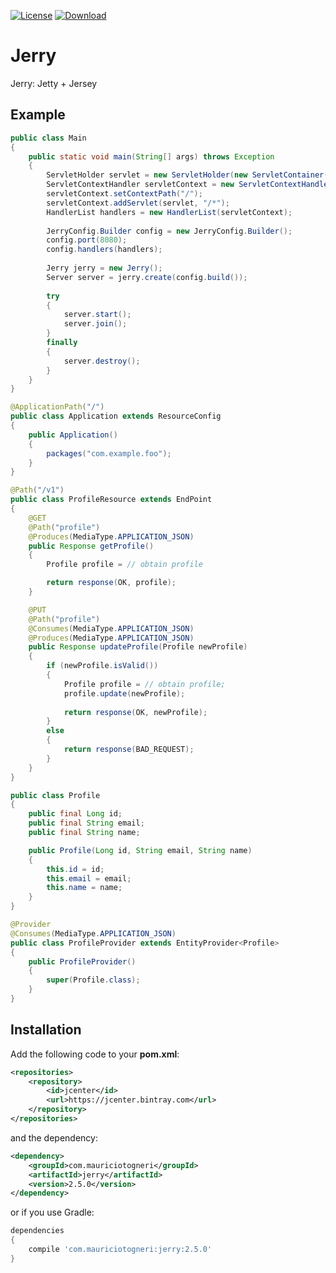 [![License](https://img.shields.io/badge/license-MIT-green.svg)](https://github.com/mauriciotogneri/jerry/blob/master/LICENSE.md)
[![Download](https://api.bintray.com/packages/mauriciotogneri/maven/jerry/images/download.svg)](https://bintray.com/mauriciotogneri/maven/jerry/_latestVersion)

# Jerry
Jerry: Jetty + Jersey

## Example

```java
public class Main
{
    public static void main(String[] args) throws Exception
    {
        ServletHolder servlet = new ServletHolder(new ServletContainer(new Application()));
        ServletContextHandler servletContext = new ServletContextHandler();
        servletContext.setContextPath("/");
        servletContext.addServlet(servlet, "/*");
        HandlerList handlers = new HandlerList(servletContext);
        
        JerryConfig.Builder config = new JerryConfig.Builder();
        config.port(8080);
        config.handlers(handlers);
        
        Jerry jerry = new Jerry();
        Server server = jerry.create(config.build());
        
        try
        {
            server.start();
            server.join();
        }
        finally
        {
            server.destroy();
        }
    }
}
```

```java
@ApplicationPath("/")
public class Application extends ResourceConfig
{
    public Application()
    {
        packages("com.example.foo");
    }
}
```

```java
@Path("/v1")
public class ProfileResource extends EndPoint
{
    @GET
    @Path("profile")
    @Produces(MediaType.APPLICATION_JSON)
    public Response getProfile()
    {
        Profile profile = // obtain profile

        return response(OK, profile);
    }

    @PUT
    @Path("profile")
    @Consumes(MediaType.APPLICATION_JSON)
    @Produces(MediaType.APPLICATION_JSON)
    public Response updateProfile(Profile newProfile)
    {
        if (newProfile.isValid())
        {
            Profile profile = // obtain profile;
            profile.update(newProfile);
            
            return response(OK, newProfile);
        }
        else
        {
            return response(BAD_REQUEST);
        }
    }
}
```

```java
public class Profile
{
    public final Long id;
    public final String email;
    public final String name;

    public Profile(Long id, String email, String name)
    {
        this.id = id;
        this.email = email;
        this.name = name;
    }
}
```

```java
@Provider
@Consumes(MediaType.APPLICATION_JSON)
public class ProfileProvider extends EntityProvider<Profile>
{
    public ProfileProvider()
    {
        super(Profile.class);
    }
}
```

## Installation

Add the following code to your **pom.xml**:

```xml
<repositories>
    <repository>
        <id>jcenter</id>
        <url>https://jcenter.bintray.com</url>
    </repository>
</repositories>
```

and the dependency:

```xml
<dependency>
    <groupId>com.mauriciotogneri</groupId>
    <artifactId>jerry</artifactId>
    <version>2.5.0</version>
</dependency>
```

or if you use Gradle:

```groovy
dependencies
{
    compile 'com.mauriciotogneri:jerry:2.5.0'
}
```